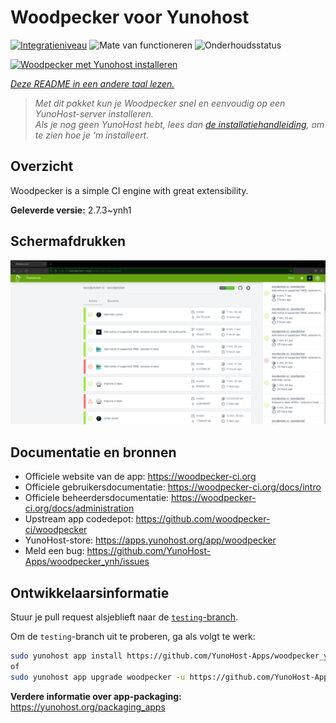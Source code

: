 <!--
NB: Deze README is automatisch gegenereerd door <https://github.com/YunoHost/apps/tree/master/tools/readme_generator>
Hij mag NIET handmatig aangepast worden.
-->

# Woodpecker voor Yunohost

[![Integratieniveau](https://dash.yunohost.org/integration/woodpecker.svg)](https://ci-apps.yunohost.org/ci/apps/woodpecker/) ![Mate van functioneren](https://ci-apps.yunohost.org/ci/badges/woodpecker.status.svg) ![Onderhoudsstatus](https://ci-apps.yunohost.org/ci/badges/woodpecker.maintain.svg)

[![Woodpecker met Yunohost installeren](https://install-app.yunohost.org/install-with-yunohost.svg)](https://install-app.yunohost.org/?app=woodpecker)

*[Deze README in een andere taal lezen.](./ALL_README.md)*

> *Met dit pakket kun je Woodpecker snel en eenvoudig op een YunoHost-server installeren.*  
> *Als je nog geen YunoHost hebt, lees dan [de installatiehandleiding](https://yunohost.org/install), om te zien hoe je 'm installeert.*

## Overzicht

Woodpecker is a simple CI engine with great extensibility.


**Geleverde versie:** 2.7.3~ynh1

## Schermafdrukken

![Schermafdrukken van Woodpecker](./doc/screenshots/woodpecker.png)

## Documentatie en bronnen

- Officiele website van de app: <https://woodpecker-ci.org>
- Officiele gebruikersdocumentatie: <https://woodpecker-ci.org/docs/intro>
- Officiele beheerdersdocumentatie: <https://woodpecker-ci.org/docs/administration>
- Upstream app codedepot: <https://github.com/woodpecker-ci/woodpecker>
- YunoHost-store: <https://apps.yunohost.org/app/woodpecker>
- Meld een bug: <https://github.com/YunoHost-Apps/woodpecker_ynh/issues>

## Ontwikkelaarsinformatie

Stuur je pull request alsjeblieft naar de [`testing`-branch](https://github.com/YunoHost-Apps/woodpecker_ynh/tree/testing).

Om de `testing`-branch uit te proberen, ga als volgt te werk:

```bash
sudo yunohost app install https://github.com/YunoHost-Apps/woodpecker_ynh/tree/testing --debug
of
sudo yunohost app upgrade woodpecker -u https://github.com/YunoHost-Apps/woodpecker_ynh/tree/testing --debug
```

**Verdere informatie over app-packaging:** <https://yunohost.org/packaging_apps>
